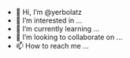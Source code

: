 - 👋 Hi, I’m @yerbolatz
- 👀 I’m interested in ...
- 🌱 I’m currently learning ...
- 💞️ I’m looking to collaborate on ...
- 📫 How to reach me ...

<!---
yerbolatz/yerbolatz is a ✨ special ✨ repository because its `README.md` (this file) appears on your GitHub profile.
You can click the Preview link to take a look at your changes.
--->
